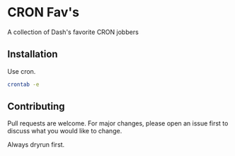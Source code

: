 # CRON Fav's

A collection of Dash's favorite CRON jobbers

## Installation

Use cron.

```bash
crontab -e
```
## Contributing

Pull requests are welcome. For major changes, please open an issue first
to discuss what you would like to change.

Always dryrun first.
